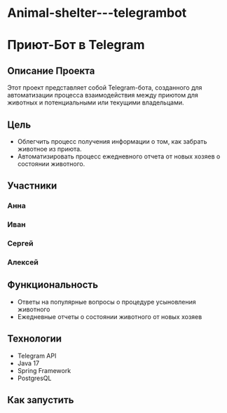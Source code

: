 # Animal-shelter---telegrambot
# Приют-Бот в Telegram

## Описание Проекта

Этот проект представляет собой Telegram-бота, созданного для автоматизации процесса взаимодействия между приютом для животных и потенциальными или текущими владельцами.

## Цель

- Облегчить процесс получения информации о том, как забрать животное из приюта.
- Автоматизировать процесс ежедневного отчета от новых хозяев о состоянии животного.

## Участники

### Анна 
### Иван 
### Сергей 
### Алексей 

## Функциональность

- Ответы на популярные вопросы о процедуре усыновления животного
- Ежедневные отчеты о состоянии животного от новых хозяев

## Технологии

- Telegram API
- Java 17
- Spring Framework
- PostgresQL


## Как запустить


